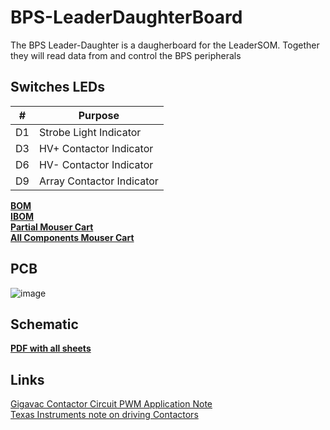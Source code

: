 # BPS-LeaderDaughterBoard

The BPS Leader-Daughter is a daugherboard for the LeaderSOM. Together they will read data from and control the BPS peripherals

## Switches LEDs
| # | Purpose |
| - | - |
| D1  | Strobe Light Indicator |
| D3  | HV+ Contactor Indicator |
| D6  | HV- Contactor Indicator |
| D9  | Array Contactor Indicator |

[**BOM**](BOM/BPS-LeaderDaughterBOM.xls)  
[**IBOM**](BOM/ibom.html)  
[**Partial Mouser Cart**](https://www.mouser.com/ProjectManager/ProjectDetail.aspx?AccessID=2f994263ce7)  
[**All Components Mouser Cart**](https://www.mouser.com/ProjectManager/ProjectDetail.aspx?AccessID=f3b4372aef)  

## PCB
![image](![image](https://github.com/lhr-solar/BPS-LeaderDaughterBoard/assets/56173382/d83def8e-b74d-4a6c-b81f-8a20744c8f9f))

## Schematic
[**PDF with all sheets**](BPS-LeaderDaughterSchematic.pdf)


## Links
[Gigavac Contactor Circuit PWM Application Note](https://sensata.com/sites/default/files/a/Sensata-gigavac-driving-contactors-with-external-pwm-app-note.pdf)  
[Texas Instruments note on driving Contactors](https://www.ti.com/lit/wp/slvaf35/slvaf35.pdf?ts=1699022514322&ref_url=https%253A%252F%252Fwww.google.com%252F)  
